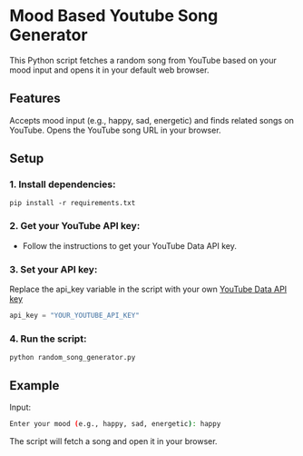 # Mood Based Youtube Song Generator
This Python script fetches a random song from YouTube based on your mood input and opens it in your default web browser.

## Features
Accepts mood input (e.g., happy, sad, energetic) and finds related songs on YouTube.
Opens the YouTube song URL in your browser.

## Setup

### 1. Install dependencies:
```shell
pip install -r requirements.txt
```

### 2. Get your YouTube API key:
- Follow the instructions to get your YouTube Data API key.

### 3. Set your API key:
Replace the api_key variable in the script with your own [YouTube Data API key](https://developers.google.com/youtube/v3/getting-started)
```python
api_key = "YOUR_YOUTUBE_API_KEY"
```

### 4. Run the script:
```shell
python random_song_generator.py
```

## Example
Input:
```bash
Enter your mood (e.g., happy, sad, energetic): happy
```
The script will fetch a song and open it in your browser.

